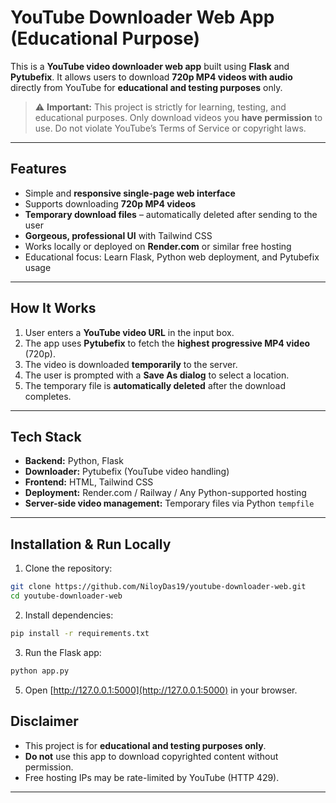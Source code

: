 # YouTube Downloader Web App (Educational Purpose)

This is a **YouTube video downloader web app** built using **Flask** and **Pytubefix**. It allows users to download **720p MP4 videos with audio** directly from YouTube for **educational and testing purposes** only.  

> ⚠️ **Important:** This project is strictly for learning, testing, and educational purposes. Only download videos you **have permission** to use. Do not violate YouTube’s Terms of Service or copyright laws.

---

## Features

- Simple and **responsive single-page web interface**  
- Supports downloading **720p MP4 videos**  
- **Temporary download files** – automatically deleted after sending to the user  
- **Gorgeous, professional UI** with Tailwind CSS  
- Works locally or deployed on **Render.com** or similar free hosting  
- Educational focus: Learn Flask, Python web deployment, and Pytubefix usage  

---

## How It Works

1. User enters a **YouTube video URL** in the input box.  
2. The app uses **Pytubefix** to fetch the **highest progressive MP4 video** (720p).  
3. The video is downloaded **temporarily** to the server.  
4. The user is prompted with a **Save As dialog** to select a location.  
5. The temporary file is **automatically deleted** after the download completes.  

---

## Tech Stack

- **Backend:** Python, Flask  
- **Downloader:** Pytubefix (YouTube video handling)  
- **Frontend:** HTML, Tailwind CSS  
- **Deployment:** Render.com / Railway / Any Python-supported hosting  
- **Server-side video management:** Temporary files via Python `tempfile`  

---

## Installation & Run Locally

1. Clone the repository:
```bash
git clone https://github.com/NiloyDas19/youtube-downloader-web.git
cd youtube-downloader-web
````

2. Install dependencies:

```bash
pip install -r requirements.txt
```

3. Run the Flask app:

```bash
python app.py
```

5. Open [http://127.0.0.1:5000](http://127.0.0.1:5000) in your browser.

## Disclaimer

* This project is for **educational and testing purposes only**.
* **Do not** use this app to download copyrighted content without permission.
* Free hosting IPs may be rate-limited by YouTube (HTTP 429).

---
